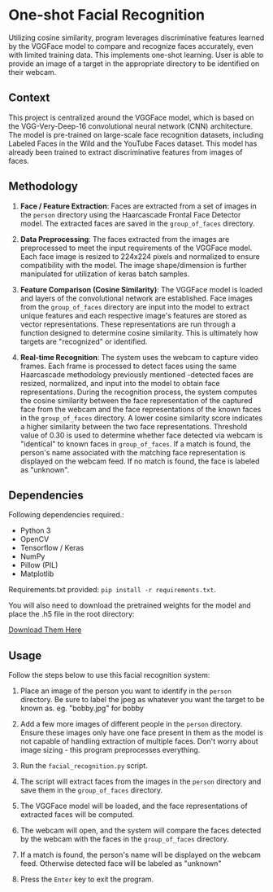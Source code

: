 
# One-shot Facial Recognition

Utilizing cosine similarity, program leverages discriminative features learned by the VGGFace model to compare and recognize faces accurately, even with limited training data. This implements one-shot learning. User is able to provide an image of a target in the appropriate directory to be identified on their webcam. 


## Context
This project is centralized around the VGGFace model, which is based on the VGG-Very-Deep-16 convolutional neural network (CNN) architecture. The model is pre-trained on large-scale face recognition datasets, including Labeled Faces in the Wild and the YouTube Faces dataset. This model has already been trained to extract discriminative features from images of faces.

## Methodology

1. **Face / Feature Extraction**: Faces are extracted from a set of images in the `person` directory using the Haarcascade Frontal Face Detector model. The extracted faces are saved in the `group_of_faces` directory.

2. **Data Preprocessing**: The faces extracted from the images are preprocessed to meet the input requirements of the VGGFace model. Each face image is resized to 224x224 pixels and normalized to ensure compatibility with the model. The image shape/dimension is further manipulated for utilization of keras batch samples.

3. **Feature Comparison (Cosine Similarity)**: The VGGFace model is loaded and layers of the convolutional network are established. Face images from the `group_of_faces` directory are input into the model to extract unique features and each respective image's features are stored as vector representations. These representations are run through a function designed to determine cosine similarity. This is ultimately how targets are "recognized" or identified.
  
4. **Real-time Recognition**: The system uses the webcam to capture video frames. Each frame is processed to detect faces using the same Haarcascade methodology previously mentioned -detected faces are resized, normalized, and input into the model to obtain face representations. During the recognition process, the system computes the cosine similarity between the face representation of the captured face from the webcam and the face representations of the known faces in the `group_of_faces` directory.
A lower cosine similarity score indicates a higher similarity between the two face representations. Threshold value of 0.30 is used to determine whether face detected via webcam is "identical" to known faces in `group_of_faces`.
If a match is found, the person's name associated with the matching face representation is displayed on the webcam feed. If no match is found, the face is labeled as "unknown".



## Dependencies
Following dependencies required.:
- Python 3
- OpenCV
- Tensorflow / Keras
- NumPy
- Pillow (PIL)
- Matplotlib

Requirements.txt provided:
   `pip install -r requirements.txt`.
   
You will also need to download the pretrained weights for the model and place the .h5 file in the root directory:

[Download Them Here](https://www.dropbox.com/scl/fi/box3i9m3jlm60cmipcxis/vgg_face_weights.h5?rlkey=rp6uci2ngzpsd0cz9qhrmfwif&dl=00)


## Usage
Follow the steps below to use this facial recognition system:

1. Place an image of the person you want to identify in the `person` directory. Be sure to label the jpeg as whatever you want the target to be known as.
  eg. "bobby.jpg" for bobby

3. Add a few more images of different people in the `person` directory. Ensure these images only have one face present in them as the model is not capable of 
  handling extraction of multiple faces. Don't worry about image sizing - this program preprocesses everything.

5. Run the `facial_recognition.py` script.
6. The script will extract faces from the images in the `person` directory and save them in the `group_of_faces` directory.
7. The VGGFace model will be loaded, and the face representations of extracted faces will be computed.
8. The webcam will open, and the system will compare the faces detected by the webcam with the faces in the `group_of_faces` directory.
9. If a match is found, the person's name will be displayed on the webcam feed. Otherwise detected face will be labeled as "unknown"
10. Press the `Enter` key to exit the program.


